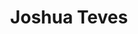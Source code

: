 ---
title: "Joshua Teves"
presenter_id: joshua_teves
permalink: /member_full_publications/joshua_teves
layout: member_all_publications
---